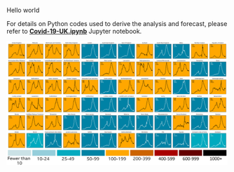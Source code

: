 Hello world

For details on Python codes used to derive the analysis and forecast, please refer to <b><a href="https://nbviewer.jupyter.org/github/khairulomar/Covid-19-UK/blob/main/uk-covid.ipynb?flush_cache=true">Covid-19-UK.ipynb</a></b> Jupyter notebook.
<p>
<img align="left" src="https://github.com/khairulomar/Covid-19-UK/blob/main/img/covid-uk1-incidence_and_trend.png?raw=true">
<p>
<img align="left" src="https://github.com/khairulomar/Covid-19-UK/blob/main/img/scale_bbc.png?raw=true">

